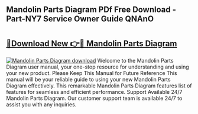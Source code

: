 ## Mandolin Parts Diagram PDf Free Download - Part-NY7 Service Owner Guide QNAnO

# <h2><a href="http://dfmo7k.blite.top/?on=Mandolin+Parts+Diagram">🔗Download New 👉🔴 Mandolin Parts Diagram</a></h2>

[![Mandolin Parts Diagram download](https://i.imgur.com/lujVjoI.png)](http://dfmo7k.blite.top/?on=Mandolin+Parts+Diagram)
Welcome to the Mandolin Parts Diagram user manual, your one-stop resource for understanding and using your new product. Please Keep This Manual for Future Reference This manual will be your reliable guide to using your new Mandolin Parts Diagram effectively. This remarkable Mandolin Parts Diagram features list of features for seamless and efficient performance. Support Available 24/7 Mandolin Parts Diagram. Our customer support team is available 24/7 to assist you with any inquiries.
